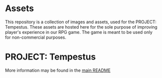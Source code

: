 # Assets

This repository is a collection of images and assets, used for the PROJECT: Tempestus. These assets are hosted here for the sole purpose of improving player's experience in our RPG game. The game is meant to be used only for non-commercial purposes.

# PROJECT: Tempestus

More information may be found in the [main README](https://github.com/Project-Tempestus/project_tempestus#readme)
